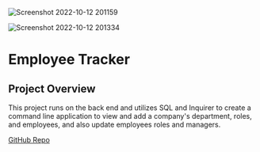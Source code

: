 ![Screenshot 2022-10-12 201159](https://user-images.githubusercontent.com/105738571/195483181-8c49c58c-2212-42a5-8a95-4564798f2495.png)

![Screenshot 2022-10-12 201334](https://user-images.githubusercontent.com/105738571/195483190-d279af6d-c1e8-4ccf-8906-f4ce8f72e87b.png)

# Employee Tracker

## Project Overview

This project runs on the back end and utilizes SQL and Inquirer to create a command line application to view and add a company's department, roles, and employees, and also update employees roles and managers.

[GitHub Repo](https://github.com/bckstrb/employee-tracker)

